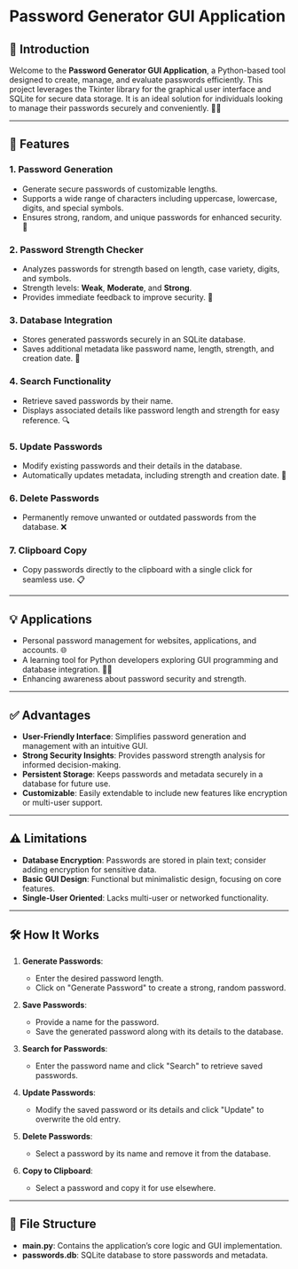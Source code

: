 # Password Generator GUI Application

## 🚀 Introduction
Welcome to the **Password Generator GUI Application**, a Python-based tool designed to create, manage, and evaluate passwords efficiently. This project leverages the Tkinter library for the graphical user interface and SQLite for secure data storage. It is an ideal solution for individuals looking to manage their passwords securely and conveniently. 🔐✨

---

## 🌟 Features

### 1. **Password Generation**
- Generate secure passwords of customizable lengths.
- Supports a wide range of characters including uppercase, lowercase, digits, and special symbols.
- Ensures strong, random, and unique passwords for enhanced security. 🔑

### 2. **Password Strength Checker**
- Analyzes passwords for strength based on length, case variety, digits, and symbols.
- Strength levels: **Weak**, **Moderate**, and **Strong**.
- Provides immediate feedback to improve security. 💪

### 3. **Database Integration**
- Stores generated passwords securely in an SQLite database.
- Saves additional metadata like password name, length, strength, and creation date. 📂

### 4. **Search Functionality**
- Retrieve saved passwords by their name.
- Displays associated details like password length and strength for easy reference. 🔍

### 5. **Update Passwords**
- Modify existing passwords and their details in the database.
- Automatically updates metadata, including strength and creation date. 🔄

### 6. **Delete Passwords**
- Permanently remove unwanted or outdated passwords from the database. ❌

### 7. **Clipboard Copy**
- Copy passwords directly to the clipboard with a single click for seamless use. 📋

---

## 💡 Applications
- Personal password management for websites, applications, and accounts. 🌐
- A learning tool for Python developers exploring GUI programming and database integration. 🧑‍💻
- Enhancing awareness about password security and strength.

---

## ✅ Advantages
- **User-Friendly Interface**: Simplifies password generation and management with an intuitive GUI.
- **Strong Security Insights**: Provides password strength analysis for informed decision-making.
- **Persistent Storage**: Keeps passwords and metadata securely in a database for future use.
- **Customizable**: Easily extendable to include new features like encryption or multi-user support.

---

## ⚠️ Limitations
- **Database Encryption**: Passwords are stored in plain text; consider adding encryption for sensitive data.
- **Basic GUI Design**: Functional but minimalistic design, focusing on core features.
- **Single-User Oriented**: Lacks multi-user or networked functionality.

---

## 🛠️ How It Works

1. **Generate Passwords**:
   - Enter the desired password length.
   - Click on "Generate Password" to create a strong, random password.

2. **Save Passwords**:
   - Provide a name for the password.
   - Save the generated password along with its details to the database.

3. **Search for Passwords**:
   - Enter the password name and click "Search" to retrieve saved passwords.

4. **Update Passwords**:
   - Modify the saved password or its details and click "Update" to overwrite the old entry.

5. **Delete Passwords**:
   - Select a password by its name and remove it from the database.

6. **Copy to Clipboard**:
   - Select a password and copy it for use elsewhere.

---

## 📂 File Structure
- **main.py**: Contains the application’s core logic and GUI implementation.
- **passwords.db**: SQLite database to store passwords and metadata.
